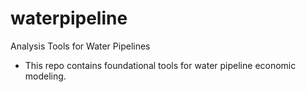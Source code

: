 # waterpipeline
Analysis Tools for Water Pipelines

- This repo contains foundational tools for water pipeline economic modeling.
